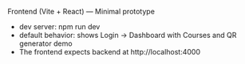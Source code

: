 
Frontend (Vite + React) — Minimal prototype
- dev server: npm run dev
- default behavior: shows Login -> Dashboard with Courses and QR generator demo
- The frontend expects backend at http://localhost:4000

